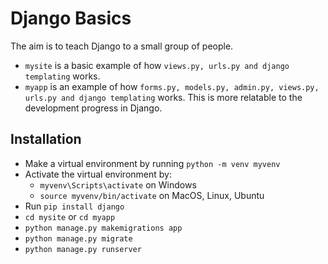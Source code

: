 # Django Basics
The aim is to teach Django to a small group of people.
- ```mysite``` is a basic example of how ```views.py, urls.py and django templating``` works.
- ```myapp``` is an example of how ```forms.py, models.py, admin.py, views.py, urls.py and django templating``` works. 
This is more relatable to the development progress in Django.

## Installation
- Make a virtual environment by running ```python -m venv myvenv```
- Activate the virtual environment by:
  - ```myvenv\Scripts\activate``` on Windows
  - ```source myvenv/bin/activate``` on MacOS, Linux, Ubuntu
- Run ```pip install django```
- ```cd mysite``` or ```cd myapp```
- ```python manage.py makemigrations app```
- ```python manage.py migrate```
- ```python manage.py runserver```
